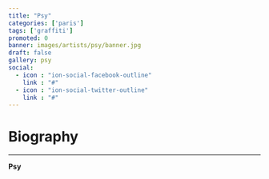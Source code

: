 ```yaml
---
title: "Psy"
categories: ['paris']
tags: ['graffiti']
promoted: 0
banner: images/artists/psy/banner.jpg
draft: false
gallery: psy
social:
  - icon : "ion-social-facebook-outline"
    link : "#"
  - icon : "ion-social-twitter-outline"
    link : "#"
---
```


# Biography
---

**Psy**